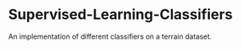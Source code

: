 # Supervised-Learning-Classifiers
 An implementation of different classifiers on a terrain dataset. 
